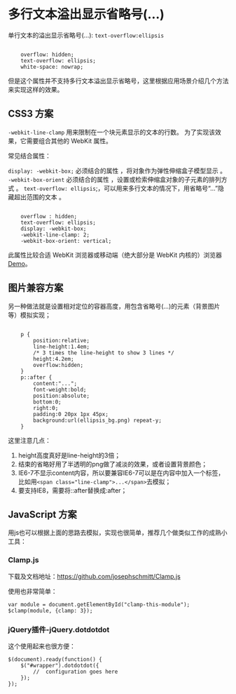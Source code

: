 # 多行文本溢出显示省略号(…)


单行文本的溢出显示省略号(…): `text-overflow:ellipsis`

<pre><code class="language-css">
    overflow: hidden;
    text-overflow: ellipsis;
    white-space: nowrap;
</code></pre>

但是这个属性并不支持多行文本溢出显示省略号，这里根据应用场景介绍几个方法来实现这样的效果。

## CSS3 方案

`-webkit-line-clamp` 用来限制在一个块元素显示的文本的行数。 为了实现该效果，它需要组合其他的 WebKit 属性。

常见结合属性：

`display: -webkit-box;` 必须结合的属性 ，将对象作为弹性伸缩盒子模型显示 。
`-webkit-box-orient` 必须结合的属性 ，设置或检索伸缩盒对象的子元素的排列方式 。
`text-overflow: ellipsis`;，可以用来多行文本的情况下，用省略号“…”隐藏超出范围的文本 。

<pre><code class="language-css">
    overflow : hidden;
    text-overflow: ellipsis;
    display: -webkit-box;
    -webkit-line-clamp: 2;
    -webkit-box-orient: vertical;
</code></pre>

此属性比较合适 WebKit 浏览器或移动端（绝大部分是 WebKit 内核的）浏览器 [Demo](http://www.css88.com/webkit/-webkit-line-clamp/)。

## 图片兼容方案

另一种做法就是设置相对定位的容器高度，用包含省略号(…)的元素（背景图片等）模拟实现；

<pre><code class="language-css">
    p {
        position:relative;
        line-height:1.4em;
        /* 3 times the line-height to show 3 lines */
        height:4.2em;
        overflow:hidden;
    }
    p::after {
        content:"...";
        font-weight:bold;
        position:absolute;
        bottom:0;
        right:0;
        padding:0 20px 1px 45px;
        background:url(ellipsis_bg.png) repeat-y;
    }
</code></pre>

这里注意几点：

1. height高度真好是line-height的3倍；
2. 结束的省略好用了半透明的png做了减淡的效果，或者设置背景颜色；
3. IE6-7不显示content内容，所以要兼容IE6-7可以是在内容中加入一个标签，比如用`<span class="line-clamp">...</span>`去模拟；
4. 要支持IE8，需要将::after替换成:after；

## JavaScript 方案

用js也可以根据上面的思路去模拟，实现也很简单，推荐几个做类似工作的成熟小工具：

### Clamp.js

下载及文档地址：https://github.com/josephschmitt/Clamp.js

使用也非常简单：

    var module = document.getElementById("clamp-this-module");
    $clamp(module, {clamp: 3});

### jQuery插件-jQuery.dotdotdot

这个使用起来也很方便：

    $(document).ready(function() {
        $("#wrapper").dotdotdot({
            //  configuration goes here
        });
    });